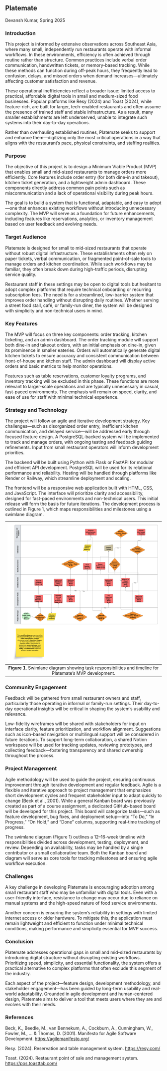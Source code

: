 ## Platemate  
Devansh Kumar, Spring 2025  

### Introduction

This project is informed by extensive observations across Southeast Asia, where many small, independently run restaurants operate with informal workflows. In these environments, efficiency is often achieved through routine rather than structure. Common practices include verbal order communication, handwritten tickets, or memory-based tracking. While these methods can function during off-peak hours, they frequently lead to confusion, delays, and missed orders when demand increases—ultimately affecting customer satisfaction and revenue.

These operational inefficiencies reflect a broader issue: limited access to practical, affordable digital tools in small and medium-sized food businesses. Popular platforms like Resy (2024) and Toast (2024), while feature-rich, are built for larger, tech-enabled restaurants and often assume the presence of trained staff and stable infrastructure. As a result, many smaller establishments are left underserved, unable to integrate such systems into their day-to-day operations.

Rather than overhauling established routines, Platemate seeks to support and enhance them—digitizing only the most critical operations in a way that aligns with the restaurant’s pace, physical constraints, and staffing realities.


### Purpose

The objective of this project is to design a Minimum Viable Product (MVP) that enables small and mid-sized restaurants to manage orders more efficiently. Core features include order entry (for both dine-in and takeout), kitchen ticket generation, and a lightweight admin dashboard. These components directly address common pain points such as miscommunication and a lack of operational visibility during peak hours.

The goal is to build a system that is functional, adaptable, and easy to adopt—one that enhances existing workflows without introducing unnecessary complexity. The MVP will serve as a foundation for future enhancements, including features like reservations, analytics, or inventory management based on user feedback and evolving needs.


### Target Audience

Platemate is designed for small to mid-sized restaurants that operate without robust digital infrastructure. These establishments often rely on paper tickets, verbal communication, or fragmented point-of-sale tools to manage orders and kitchen coordination. While such workflows may be familiar, they often break down during high-traffic periods, disrupting service quality.

Restaurant staff in these settings may be open to digital tools but hesitant to adopt complex platforms that require technical onboarding or recurring subscription fees. The need is for a streamlined, low-barrier system that improves order handling without disrupting daily routines. Whether serving a street food stall, café, or family-run diner, the system will be designed with simplicity and non-technical users in mind.


### Key Features

The MVP will focus on three key components: order tracking, kitchen ticketing, and an admin dashboard. The order tracking module will support both dine-in and takeout orders, with an initial emphasis on dine-in, given its prominence in smaller eateries. Orders will automatically generate digital kitchen tickets to ensure accuracy and consistent communication between front-of-house and kitchen staff. The admin dashboard will display active orders and basic metrics to help monitor operations.

Features such as table reservations, customer loyalty programs, and inventory tracking will be excluded in this phase. These functions are more relevant to larger-scale operations and are typically unnecessary in casual, fast-paced environments. The emphasis will remain on speed, clarity, and ease of use for staff with minimal technical experience.


### Strategy and Technology

The project will follow an agile and iterative development strategy. Key challenges—such as disorganized order entry, inefficient kitchen communication, and delayed service—will be addressed early through focused feature design. A PostgreSQL-backed system will be implemented to track and manage orders, with ongoing testing and feedback guiding refinements. Input from small restaurant operators will inform development priorities.

The backend will be built using Python with Flask or FastAPI for modular and efficient API development. PostgreSQL will be used for its relational performance and reliability. Hosting will be handled through platforms like Render or Railway, which streamline deployment and scaling.

The frontend will be a responsive web application built with HTML, CSS, and JavaScript. The interface will prioritize clarity and accessibility, designed for fast-paced environments and non-technical users. This initial release will form the basis for future iterations. The development process is outlined in Figure 1, which maps responsibilities and milestones using a swimlane diagram.

| ![](https://github.com/devanshk220304/Project-Management/blob/main/FINAL%20PAPERS/IS%20340%20-%20Workflow%20Diagram%20(2).png)|  
| :--: |  
| **Figure 1.** Swimlane diagram showing task responsibilities and timeline for Platemate’s MVP development. |


### Community Engagement

Feedback will be gathered from small restaurant owners and staff, particularly those operating in informal or family-run settings. Their day-to-day operational insights will be critical in shaping the system’s usability and relevance.

Low-fidelity wireframes will be shared with stakeholders for input on interface clarity, feature prioritization, and workflow alignment. Suggestions such as icon-based navigation or multilingual support will be considered in future iterations. To support long-term collaboration, a shared Notion workspace will be used for tracking updates, reviewing prototypes, and collecting feedback—fostering transparency and shared ownership throughout the process.


### Project Management

Agile methodology will be used to guide the project, ensuring continuous improvement through iterative development and regular feedback. Agile is a flexible and iterative approach to project management that emphasizes short development cycles and frequent stakeholder input to adapt quickly to change (Beck et al., 2001). While a general Kanban board was previously created as part of a course assignment, a dedicated GitHub-based board will be developed for this project. This board will categorize tasks—such as feature development, bug fixes, and deployment setup—into “To Do,” “In Progress,” “On Hold,” and “Done” columns, supporting real-time tracking of progress.

The swimlane diagram (Figure 1) outlines a 12–16-week timeline with responsibilities divided across development, testing, deployment, and review. Depending on availability, tasks may be handled by a single contributor or a small collaborative team. Both the Kanban board and diagram will serve as core tools for tracking milestones and ensuring agile workflow execution.


### Challenges

A key challenge in developing Platemate is encouraging adoption among small restaurant staff who may be unfamiliar with digital tools. Even with a user-friendly interface, resistance to change may occur due to reliance on manual systems and the high-speed nature of food service environments.

Another concern is ensuring the system’s reliability in settings with limited internet access or older hardware. To mitigate this, the application must remain lightweight and efficient to function under minimal technical conditions, making performance and simplicity essential for MVP success.

### Conclusion

Platemate addresses operational gaps in small and mid-sized restaurants by introducing digital structure without disrupting existing workflows. Prioritizing speed, simplicity, and essential functionality, the system offers a practical alternative to complex platforms that often exclude this segment of the industry.

Each aspect of the project—feature design, development methodology, and stakeholder engagement—has been guided by long-term usability and real-world adaptability. Grounded in agile development and human-centered design, Platemate aims to deliver a tool that meets users where they are and evolves with their needs.


### References

Beck, K., Beedle, M., van Bennekum, A., Cockburn, A., Cunningham, W., Fowler, M., ... & Thomas, D. (2001). Manifesto for Agile Software Development. https://agilemanifesto.org/

Resy. (2024). Reservation and table management system. https://resy.com/

Toast. (2024). Restaurant point of sale and management system. https://pos.toasttab.com/




















